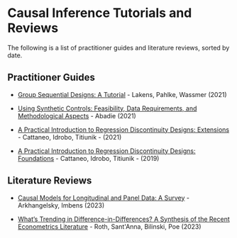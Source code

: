 # Causal Inference Tutorials and Reviews

The following is a list of practitioner guides and literature reviews, sorted by date.



## Practitioner Guides

- [Group Sequential Designs: A Tutorial](https://osf.io/preprints/psyarxiv/x4azm) - Lakens, Pahlke, Wassmer (2021)

- [Using Synthetic Controls: Feasibility, Data Requirements, and Methodological Aspects](https://par.nsf.gov/servlets/purl/10331930) - Abadie (2021)

- [A Practical Introduction to Regression Discontinuity Designs: Extensions](https://arxiv.org/pdf/2301.08958.pdf) - Cattaneo, Idrobo, Titiunik - (2021)

- [A Practical Introduction to Regression Discontinuity Designs: Foundations](https://arxiv.org/pdf/1911.09511.pdf) - Cattaneo, Idrobo, Titiunik - (2019)



## Literature Reviews

- [Causal Models for Longitudinal and Panel Data: A Survey](https://www.nber.org/papers/w31942) - Arkhangelsky, Imbens (2023)

- [What’s Trending in Difference-in-Differences? A Synthesis of the Recent Econometrics Literature](https://arxiv.org/pdf/2201.01194.pdf) - Roth, Sant'Anna, Bilinski, Poe (2023)
